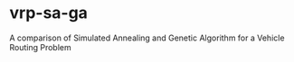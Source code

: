 # vrp-sa-ga
A comparison of Simulated Annealing and Genetic Algorithm for a Vehicle Routing Problem
